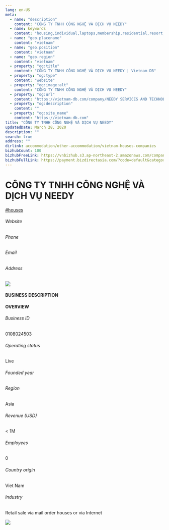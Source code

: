 ```yaml
---
lang: en-US
meta:
  - name: "description"
    content: "CÔNG TY TNHH CÔNG NGHỆ VÀ DỊCH VỤ NEEDY"
  - name: keywords
    content: "housing,individual,laptops,membership,residential,resort,resorts,speakers,spirits,virtual,wireless,wireless,wireless,wireless,wireless,wireless,wireless,vietnam-houses-companies"
  - name: "geo.placename"
    content: "vietnam"
  - name: "geo.position"
    content: "vietnam"
  - name: "geo.region"
    content: "vietnam"
  - property: "og:title"
    content: "CÔNG TY TNHH CÔNG NGHỆ VÀ DỊCH VỤ NEEDY | Vietnam DB"
  - property: "og:type"
    content: "website"
  - property: "og:image:alt"
    content: "CÔNG TY TNHH CÔNG NGHỆ VÀ DỊCH VỤ NEEDY"
  - property: "og:url"
    content: "https://vietnam-db.com/company/NEEDY SERVICES AND TECHNOLOGY COMPANY LIMITED-2628198"
  - property: "og:description"
    content: ""
  - property: "og:site_name"
    content: "https://vietnam-db.com"
title: "CÔNG TY TNHH CÔNG NGHỆ VÀ DỊCH VỤ NEEDY"
updatedDate: March 28, 2020
description: ""
search: true
address: ""
dirlink: accommodation/other-accommodation/vietnam-houses-companies
bizhubCount: 100
bizhubFreeLink: https://vnbizhub.s3.ap-northeast-2.amazonaws.com/companies/vietnam-houses-companies_preview.xlsx
bizhubFullLink: https://payment.bizdirectasia.com/?code=default&category=bizhub&item=vietnam-houses-companies&redirect=https://vietnam-db.com
---
```



<div class="bd-item">
    <div class="item-content">
        <div class="detail-title-wrap">
            <h1 class="detail-title">
                CÔNG TY TNHH CÔNG NGHỆ VÀ DỊCH VỤ NEEDY
            </h1>
        </div>
		<div class="detail-tagslist"><a href="/accommodation/other-accommodation/tags/houses" class="detail-tagitem">#houses</a></div>
        <h6 class="bd-label">Website</h6>
        <p></p>
		<h6 class="bd-label">Phone</h6>
        <p></p>
        <h6 class="bd-label">Email</h6>
        <p><a class="textColorPrimary" href="#"></a></p>
        <h6 class="bd-label">Address</h6>
        <p></p>
    </div>
</div>

<div class="banner-wrap text-center"><a href="" class="banner-link"><img src="/assets/vndb.com/BannerAds2.jpg" class="banner-img"></a></div>

<div class="bd-item">
    <div class="item-content">
        <h4 class="textColorPrimary item-title">BUSINESS DESCRIPTION</h4>
        <p></p>
    </div>
</div>

<div class="bd-item">
    <div class="item-content">
        <h4 class="textColorPrimary item-title">OVERVIEW</h4>
        <div class="item-info">
            <h6 class="bd-label">Business ID</h6>
            <p>0108024503</p>
        </div>
        <div class="item-info">
            <h6 class="bd-label">Operating status</h6>
            <p>Live<small class="bd-status_dot live"></small></p>
        </div>
        <div class="item-info">
            <h6 class="bd-label">Founded year</h6>
            <p></p>
        </div>
        <div class="item-info">
            <h6 class="bd-label">Region</h6>
            <p>Asia</p>
        </div>
        <div class="item-info">
            <h6 class="bd-label">Revenue (USD)</h6>
            <p>&lt; 1M</p>
        </div>
        <div class="item-info">
            <h6 class="bd-label">Employees</h6>
            <p>0</p>
        </div>
        <div class="item-info">
            <h6 class="bd-label">Country origin</h6>
            <p>Viet Nam</p>
        </div>
        <div class="item-info">
            <h6 class="bd-label">Industry</h6>
            <p>Retail sale via mail order houses or via Internet</p>
        </div>
    </div>
</div>

<div class="banner-wrap text-center"><a href="" class="banner-link"><img src="/assets/vndb.com/BannerAd_04_728x90.jpg" class="banner-img"></a></div>

<CustomPopup popupTitle="ENTER EMAIL TO DOWNLOAD" popupSubTitle="The companies data will be sent to your inbox. Please enter your email." :free="this.$frontmatter.bizhubFreeLink" :paid="this.$frontmatter.bizhubFullLink" :count="this.$frontmatter.bizhubCount"/>

